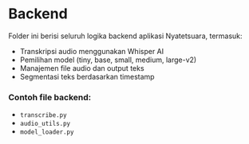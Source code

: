 # Backend

Folder ini berisi seluruh logika backend aplikasi Nyatetsuara, termasuk:

- Transkripsi audio menggunakan Whisper AI
- Pemilihan model (tiny, base, small, medium, large-v2)
- Manajemen file audio dan output teks
- Segmentasi teks berdasarkan timestamp

### Contoh file backend:
- `transcribe.py`
- `audio_utils.py`
- `model_loader.py`


